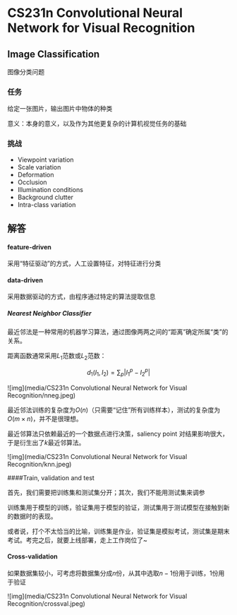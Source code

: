# CS231n Convolutional Neural Network for Visual Recognition

## Image Classification

图像分类问题

### 任务

给定一张图片，输出图片中物体的种类

意义：本身的意义，以及作为其他更复杂的计算机视觉任务的基础

### 挑战

- Viewpoint variation
- Scale variation
- Deformation
- Occlusion
- Illumination conditions
- Background clutter
- Intra-class variation

## 解答

#### feature-driven

采用“特征驱动”的方式，人工设置特征，对特征进行分类

#### data-driven

采用数据驱动的方式，由程序通过特定的算法提取信息

##### Nearest Neighbor Classifier

最近邻法是一种常用的机器学习算法，通过图像两两之间的“距离”确定所属“类”的关系。

距离函数通常采用$L_1$范数或$L_2$范数：

$$
d_{1}\left(I_{1}, I_{2}\right)=\sum_{p}\left|I_{1}^{p}-I_{2}^{p}\right|
$$

![img](media/CS231n Convolutional Neural Network for Visual Recognition/nneg.jpeg)

最近邻法训练的复杂度为$O(n)$（只需要“记住”所有训练样本），测试的复杂度为$O(m \times n)$，并不是很理想。

最近邻算法只依赖最近的一个数据点进行决策，saliency point 对结果影响很大，于是衍生出了$k$最近邻算法。

![img](media/CS231n Convolutional Neural Network for Visual Recognition/knn.jpeg)

####Train, validation and test

首先，我们需要把训练集和测试集分开；其次，我们不能用测试集来调参

训练集用于模型的训练，验证集用于模型的验证，测试集用于测试模型在接触到新的数据时的表现。

或者说，打个不太恰当的比喻，训练集是作业，验证集是模拟考试，测试集是期末考试。考完之后，就要上线部署，走上工作岗位了~

<!--（飞桨教程上有一张图特有意思）-->

#### Cross-validation

如果数据集较小，可考虑将数据集分成$n$份，从其中选取$n-1$份用于训练，$1$份用于验证

![img](media/CS231n Convolutional Neural Network for Visual Recognition/crossval.jpeg)
